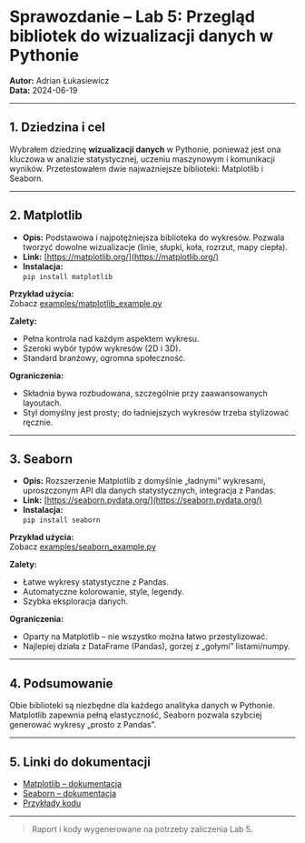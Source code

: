 # Sprawozdanie – Lab 5: Przegląd bibliotek do wizualizacji danych w Pythonie

**Autor:** Adrian Łukasiewicz  
**Data:** 2024-06-19

---

## 1. Dziedzina i cel

Wybrałem dziedzinę **wizualizacji danych** w Pythonie, ponieważ jest ona kluczowa w analizie statystycznej, uczeniu maszynowym i komunikacji wyników. Przetestowałem dwie najważniejsze biblioteki: Matplotlib i Seaborn.

---

## 2. Matplotlib

- **Opis:** Podstawowa i najpotężniejsza biblioteka do wykresów. Pozwala tworzyć dowolne wizualizacje (linie, słupki, koła, rozrzut, mapy ciepła).
- **Link:** [https://matplotlib.org/](https://matplotlib.org/)
- **Instalacja:**  
  `pip install matplotlib`

**Przykład użycia:**  
Zobacz [examples/matplotlib_example.py](examples/matplotlib_example.py)

**Zalety:**
- Pełna kontrola nad każdym aspektem wykresu.
- Szeroki wybór typów wykresów (2D i 3D).
- Standard branżowy, ogromna społeczność.

**Ograniczenia:**
- Składnia bywa rozbudowana, szczególnie przy zaawansowanych layoutach.
- Styl domyślny jest prosty; do ładniejszych wykresów trzeba stylizować ręcznie.

---

## 3. Seaborn

- **Opis:** Rozszerzenie Matplotlib z domyślnie „ładnymi” wykresami, uproszczonym API dla danych statystycznych, integracja z Pandas.
- **Link:** [https://seaborn.pydata.org/](https://seaborn.pydata.org/)
- **Instalacja:**  
  `pip install seaborn`

**Przykład użycia:**  
Zobacz [examples/seaborn_example.py](examples/seaborn_example.py)

**Zalety:**
- Łatwe wykresy statystyczne z Pandas.
- Automatyczne kolorowanie, style, legendy.
- Szybka eksploracja danych.

**Ograniczenia:**
- Oparty na Matplotlib – nie wszystko można łatwo przestylizować.
- Najlepiej działa z DataFrame (Pandas), gorzej z „gołymi” listami/numpy.

---

## 4. Podsumowanie

Obie biblioteki są niezbędne dla każdego analityka danych w Pythonie.  
Matplotlib zapewnia pełną elastyczność, Seaborn pozwala szybciej generować wykresy „prosto z Pandas”.

---

## 5. Linki do dokumentacji

- [Matplotlib – dokumentacja](https://matplotlib.org/stable/contents.html)
- [Seaborn – dokumentacja](https://seaborn.pydata.org/tutorial.html)
- [Przykłady kodu](examples/)

---

> Raport i kody wygenerowane na potrzeby zaliczenia Lab 5.
